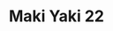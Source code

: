 ---
layout: place
title: "Maki Yaki 22"
permalink: /california/loma-linda/maki-yaki-22.html
stateAbbr: CA
stateName: California
cityName: Loma Linda
seo:
  name: "Maki Yaki 22"
  type: Restaurant
  links: https://www.makiyaki22.com/
description: "Looking for sushi in Loma Linda, California? Check out Maki Yaki 22 for a delightful Japanese dining experience. Enjoy a variety of sushi and other dishes in..."
place_id: ChIJc8k-YZ2r3IARMLn4uhqHznE
photos:
  - name: >-
      places/ChIJc8k-YZ2r3IARMLn4uhqHznE/photos/AeeoHcLjTSCQPhnmveXjCRVkv2SyIJ59AMMG8mE5ZUcU39MAxyEz9R8KyU7TAsTZV1MhabhNPSSNDQmiS-tIYkw6LsnKwSza7j6eEw3CWfISkPNHXvTbGeDFXyqajDdhXyf7rUoVHuasebdgkO0p6aOxL8FMzQSCmYafvRoWNeZkcGFYvzo2tNNiS5RTzG5x0JHI-eoA2i3HHV-ZUH8rZJcPdut3HuUo_pBJnfSbREc5cYKp6fOqGdoiaGFVu2K9ZPl9vzG71-MwgA_HIliybhvWYXCQ3wsgYv306NMZvfJVy_Y
    widthPx: 1024
    heightPx: 768
    authorAttributions:
      - displayName: Maki Yaki 22
        uri: https://maps.google.com/maps/contrib/100592088184735078421
        photoUri: >-
          https://lh3.googleusercontent.com/a/ACg8ocL6uXF2eyHC4vFi8YLAFjUvhEOHuozitHLoYCJk3FCFq0a5=s100-p-k-no-mo
    flagContentUri: >-
      https://www.google.com/local/imagery/report/?cb_client=maps_api_places.places_api&image_key=!1e10!2sAF1QipPcOXb80vrWv_y8K3I9wlFD9IVculW26RaWY7g&hl=en-US
    googleMapsUri: >-
      https://www.google.com/maps/place//data=!3m4!1e2!3m2!1sAF1QipPcOXb80vrWv_y8K3I9wlFD9IVculW26RaWY7g!2e10!4m2!3m1!1s0x80dcab9d613ec973:0x71ce871abaf8b930
  - name: >-
      places/ChIJc8k-YZ2r3IARMLn4uhqHznE/photos/AeeoHcLmkHafwIV7uqdQG1URVgdCffH5Qv5w3WqOIMH8y2TGrltIC8j7z5djwzhXaeMAoYWjobh4cMLZKs3UypPbAtHcYLHE1S1ADzYP7OlkPNs1KuvnEjEWtrSJyLDZsMb9ZqKvqBUFgoPBKe7zlXLkXSBPjr1Ek3dyeOSuJ9Po9jm4GKVQHRrFFAuilpD9W29tgdNv9mbU5nHuQ2AMUCnrcJ0NJzEnvhxaqOj0l5IIv8EBmzlx-RaY4fsAFVYqAf1RLmIJYSgnU9D4TxqHUFx20EQWsUTPlmsYpSrFqJXP7-eyZVHABUalsmXeEfL4t_n41J73WFQhKbT0v4B9-ajdd__4emOn5pQzRrCJ1T0KalmiGGUegzALZryuX26qnAUrwTphm6g29AUQkAgS9XE-vzYfc8EKntiIggUsr8ld5rkukc9h
    widthPx: 4800
    heightPx: 3600
    authorAttributions:
      - displayName: Christiane Highfill
        uri: https://maps.google.com/maps/contrib/111336891865015635249
        photoUri: >-
          https://lh3.googleusercontent.com/a-/ALV-UjVkL2Y25q_WX-YUSDngQ1N-bLeSeHEamVkM22TWe0By1iSIm40d=s100-p-k-no-mo
    flagContentUri: >-
      https://www.google.com/local/imagery/report/?cb_client=maps_api_places.places_api&image_key=!1e10!2sCIHM0ogKEICAgIC2--agmAE&hl=en-US
    googleMapsUri: >-
      https://www.google.com/maps/place//data=!3m4!1e2!3m2!1sCIHM0ogKEICAgIC2--agmAE!2e10!4m2!3m1!1s0x80dcab9d613ec973:0x71ce871abaf8b930
  - name: >-
      places/ChIJc8k-YZ2r3IARMLn4uhqHznE/photos/AeeoHcKs3ZVZzw0zGvw98qK9jV5WqurX4jXeJjD6dJxZVPqI29DNDp0W68LT1oapG5bgvJejAdR9X57CjO_OAsTJZNB77X0IGY2JhoNxkMrfkvCbaTrbj4UdZdxC2tFlyBKyLwlQ9jqqdChbpn1C7vTUrNDj27_CdupAufrwbyPcnrcEvKLexyhldzwv6ET30Qe_GQN0LW6Fe55Dg5529PzahaB2BGr2XnkaV-wqiy4K17LbzcJgla3__nY4CA6ZwBHNzCPNvnSOneQPZrOf-U7ahSHCEoqsi-6CMsv5hUsaKhvuGBE5SGFFXf4Qxq0X0r1_8GjNW-IpCE6KwwoYHkPpmQ5GdHHmOf-7JMBUzL5HcWNe8z2t_o_7hn0kdJhenYMcUvk2OoKG39cMr9XDMP1H3Xa1epOdpDZjh5O9gHjNZfZHkxlE
    widthPx: 4000
    heightPx: 2252
    authorAttributions:
      - displayName: Danna Keller
        uri: https://maps.google.com/maps/contrib/102113108004438273152
        photoUri: >-
          https://lh3.googleusercontent.com/a-/ALV-UjXz7NgRkBdKtjOsTZq1xuKZXfAWpPRVeAqvKaTBx4vhugv0yErATA=s100-p-k-no-mo
    flagContentUri: >-
      https://www.google.com/local/imagery/report/?cb_client=maps_api_places.places_api&image_key=!1e10!2sCIHM0ogKEICAgMCIgYHb6wE&hl=en-US
    googleMapsUri: >-
      https://www.google.com/maps/place//data=!3m4!1e2!3m2!1sCIHM0ogKEICAgMCIgYHb6wE!2e10!4m2!3m1!1s0x80dcab9d613ec973:0x71ce871abaf8b930
  - name: >-
      places/ChIJc8k-YZ2r3IARMLn4uhqHznE/photos/AeeoHcL_qQg4cfToiyM_KG1aoL79rWBRvCoqVc_TYypXU9TE9BChNjpxEcxUG2cF8zOYRMOgO87-FOUyYebyJAU62NeT4pTiGXoPndejOtXjcMTRVd78MoyjOYQ_HtWKH42-BferWs-2DCLBhSi5ZeAb3BALtNi-p3tw3kV7qF0qFJRZh3R9VybyCtPjq6lO_vOr4RzkzR1wAowyjoJldeMK4yTRuezzYfDIK389_QzyR9DhsTlYzWxMgWeitgLWzjatSbummVqqp0sdSVOYSnV9jt-kt6_-Y6u0dpXwd-LLGJ14yhc-F1wXIQAt_tsYYAUx2HeIxhKtXcQto2kHJW7hvMbR65RbxjEoovYf3NSG6XpvjH5sUPbVB4cqGw0SZn1vhtZjb5KKfBtga4SvnqY-YmR9nC3sVRuUydyTst5YzseFAw
    widthPx: 4000
    heightPx: 3000
    authorAttributions:
      - displayName: Mitchell Goldstein
        uri: https://maps.google.com/maps/contrib/106957008456485425098
        photoUri: >-
          https://lh3.googleusercontent.com/a-/ALV-UjU4DFdaSoZMkK9YUrrwsiYS5bQ14-WJOZ6-8Mt9JfEa0uU3GxFT=s100-p-k-no-mo
    flagContentUri: >-
      https://www.google.com/local/imagery/report/?cb_client=maps_api_places.places_api&image_key=!1e10!2sCIHM0ogKEICAgICz-OPZRQ&hl=en-US
    googleMapsUri: >-
      https://www.google.com/maps/place//data=!3m4!1e2!3m2!1sCIHM0ogKEICAgICz-OPZRQ!2e10!4m2!3m1!1s0x80dcab9d613ec973:0x71ce871abaf8b930
  - name: >-
      places/ChIJc8k-YZ2r3IARMLn4uhqHznE/photos/AeeoHcLcoVCcOOAQV2Ns0_KR_BEx-gC5gf9KXl20Xn99EGyFZiNtidJyj9gZlxbpT84xVyyAqCaCikbQyMCDcW52Md0wNC0HWFLNmoG2LT_8iPpNkqHAUxknnVTjOrzCysCNSz6afIBhEwCv_sy_adDF97ipFR6IsmeZAW65UV91vGMj3xHV9P1GI7wzH6nGkCszinOJmPIOVB22_EltLvHd8S2iEp8ckBO0CAGhCs6KUunf5D4doqkoml0ZdXHGTMiK-n3RythRs8DSJOlE7wJcQkdTOT9vuHo9bERYa_hZLrBikhQeybLo5isCllLk08P_uG7cqylEJh_060X-gPWQoqaHebYKXmIu73xhUSAWlW3-SP9OFnU34suBA6t--cXYxwONMUmbaP2sVjm_qFbDUwr-LBtoLy2iDQLdsYBaOAwtBg
    widthPx: 4032
    heightPx: 3024
    authorAttributions:
      - displayName: Raul Gonzales
        uri: https://maps.google.com/maps/contrib/117407643881920623128
        photoUri: >-
          https://lh3.googleusercontent.com/a-/ALV-UjUtBgsdPxjvJ5xZweWLMPOG38lHgynOBHzUYspiICHMuiuWCnskuw=s100-p-k-no-mo
    flagContentUri: >-
      https://www.google.com/local/imagery/report/?cb_client=maps_api_places.places_api&image_key=!1e10!2sCIHM0ogKEICAgMDI7uaFOg&hl=en-US
    googleMapsUri: >-
      https://www.google.com/maps/place//data=!3m4!1e2!3m2!1sCIHM0ogKEICAgMDI7uaFOg!2e10!4m2!3m1!1s0x80dcab9d613ec973:0x71ce871abaf8b930
  - name: >-
      places/ChIJc8k-YZ2r3IARMLn4uhqHznE/photos/AeeoHcITIi_N3QIR1YFR0i1ziYbWYkDo_jR7qh7Q8k2pbqKcMt1BCt8oAZ-4thZDThzgrenngE9QwgoYhAblRFoqOeUiaNolrfbyCitkvG0pgHkCFYOUe6Op5kWctLK1RvCZQEBHZm-UgAanSzDu203DYDRwjch2cvSQbu1CnATxf1mZobehDfJqORaZXlsc-9iUfZQGbjcNIDPv8U5FQNaGtsZSn4na5Wl67DRc2x8F6TnXHy6rpIlqdXTOUCo76RPGs6BjBCy5C5JNp0w5eAzzJn_2QlpvWuEM8sxmAX4KOagWUTeoWe8C0i476GWo4ydz1JVZuiZTMni79LtrtAoM14LKyPyhy5c3lWDatsQQGLuptu1t4GtTPnKZKuBbShCCELrtWUxGL61IkWIF0jEliOQMh94yoSB3uonPkg0QVNIXsg
    widthPx: 3024
    heightPx: 4032
    authorAttributions:
      - displayName: Big Moe
        uri: https://maps.google.com/maps/contrib/115627014458541198373
        photoUri: >-
          https://lh3.googleusercontent.com/a/ACg8ocIT8IxvufXbacQcqaEDbaMXFFWE7LiE6Hl-j0W8Yb7ZtPsIYg=s100-p-k-no-mo
    flagContentUri: >-
      https://www.google.com/local/imagery/report/?cb_client=maps_api_places.places_api&image_key=!1e10!2sCIHM0ogKEICAgID9rbPxHA&hl=en-US
    googleMapsUri: >-
      https://www.google.com/maps/place//data=!3m4!1e2!3m2!1sCIHM0ogKEICAgID9rbPxHA!2e10!4m2!3m1!1s0x80dcab9d613ec973:0x71ce871abaf8b930
  - name: >-
      places/ChIJc8k-YZ2r3IARMLn4uhqHznE/photos/AeeoHcIgbLsccmGSCo7Jn6BhqKeleGUOuhwl-orNeE-EIAvri_EGX1xMLMuC954DT3PXDhLZxEFobwRammyAEui_hMlLIaUtcq2hZRkhVCeOS93lbiwps-qAOxh4KIrd6PsxvAd3n4JTo2Pdv4v2fEa8N4NrSzlkQgyLs299HJaNEBxrhMBso-2jJ47O8zOuIUBKf1qKl1rvl96Lc4uRcdKlI3xvUv2dfKf_Z7qMkXruJEvnn9-MElG19UjoL57j-XhHtPt2xm1joTaFbXKxqYREodSP5be9JLuixrl6qBvp7p4fTptalYAf1kXeuy6lyz3tDnihWKK1kw9Ams7fak4Oc6-2xqG9zFWLUTnAG5-lpdkUlyrU2s0JpkX9JGLCYmZXYCwJyJDAAJN82UwJJYuKiho4cnYb5cdCogy1jFydr0nLcA
    widthPx: 3024
    heightPx: 4032
    authorAttributions:
      - displayName: Grace Watson
        uri: https://maps.google.com/maps/contrib/112732137364553104000
        photoUri: >-
          https://lh3.googleusercontent.com/a/ACg8ocIDQLeJ-wmMZcSIL77RqoRZSG1DsWHG0jvTWnGAIKkYZGQvuA=s100-p-k-no-mo
    flagContentUri: >-
      https://www.google.com/local/imagery/report/?cb_client=maps_api_places.places_api&image_key=!1e10!2sCIHM0ogKEICAgICl4p-XSA&hl=en-US
    googleMapsUri: >-
      https://www.google.com/maps/place//data=!3m4!1e2!3m2!1sCIHM0ogKEICAgICl4p-XSA!2e10!4m2!3m1!1s0x80dcab9d613ec973:0x71ce871abaf8b930
  - name: >-
      places/ChIJc8k-YZ2r3IARMLn4uhqHznE/photos/AeeoHcIz9G4_RAXjVvMj4OZgEX475wjeueDvGfBqn4x4xqRFYuuy73yV8U3_82IWYOwCcUDQ7vkBe698sXs-3q2xKn-wP6x149W3i9z18N8YrGEyLoM14MY_vU2pHhsgi3ufSzcNM7E4v_QKhQO_Gnwumj3z9KOW5xPBCJT2jp9Rm83hI-zuxRGAMNUycuRjuQ5Qgkd6TbGFlYIpVy7zWlLsraof5ivxLfBCIAyWsAv3f-d_fAOmi9asDB5rq8hYT6shhgG9tzZPnoCjnFTtMo1n87JbSTnhAYVz414fIpfrpdvVPe1AYurvxaHDVoDlqkNuCxC4-zKrsSVYr_3MQNRyCfqupTHnOBQziv6h9ajXca0Hhbe9gpYA3wTqd8W8pnDs1CXT5rQaJuL8g4Xsh7B_7aomRyBJ_mKxHDmDE1E4FOpkag
    widthPx: 4032
    heightPx: 3024
    authorAttributions:
      - displayName: G DJ (Geri)
        uri: https://maps.google.com/maps/contrib/109154480404527212674
        photoUri: >-
          https://lh3.googleusercontent.com/a-/ALV-UjU9m6VvHhC6iWfI9hl12M2tef4z0jhpC-V0AQeHMxpAb5kz0Iv7gg=s100-p-k-no-mo
    flagContentUri: >-
      https://www.google.com/local/imagery/report/?cb_client=maps_api_places.places_api&image_key=!1e10!2sCIHM0ogKEICAgICLmvD1Ag&hl=en-US
    googleMapsUri: >-
      https://www.google.com/maps/place//data=!3m4!1e2!3m2!1sCIHM0ogKEICAgICLmvD1Ag!2e10!4m2!3m1!1s0x80dcab9d613ec973:0x71ce871abaf8b930
  - name: >-
      places/ChIJc8k-YZ2r3IARMLn4uhqHznE/photos/AeeoHcICrrsl6H6Ow6aK_l1a7FdYTm1mH-wRMnbMeVgOovnCYfwKrX1d_SHlLe9I4V-yCvJzZ7beiO9eoP5auYdf0MPTt6L7M9KmXPlPK80RjSbMowVQpb_tP8l4yTwJOCaGsXd0DUh8fd1hvl-o8m8KIKtyFMR5UCI1g6J2HP0LKL4ZM9p38z-eLr24kH-_J8tHcxabuuIy9yxIza0KBuUc9a3RjYJX8aW73fzHiKZ-88S6CHRaJZU7lii4b1vR-W0xCtpv1CL9Kybc2YOHNu7dC5utS3QE68gizTpatEgqE_uRcVRWQ5Vf5Z4KGqjcpUiTt-RF4_bTKlpGTPvsmcEwdWtvYO8V1burasUrSwP23Sf85EED4X6rVv5L-AG5M5PErcG_pLmEM_6xDPzuA-bH7eusYbEyy32mhc5xD_Tvg8sG-5iJ
    widthPx: 3600
    heightPx: 4800
    authorAttributions:
      - displayName: Juma Nyumba
        uri: https://maps.google.com/maps/contrib/102723974633784129886
        photoUri: >-
          https://lh3.googleusercontent.com/a-/ALV-UjWdPdYQxvMuynpX7iW__JNLTby6EV5TxAqskZKBRqjlv8pUyTnn-A=s100-p-k-no-mo
    flagContentUri: >-
      https://www.google.com/local/imagery/report/?cb_client=maps_api_places.places_api&image_key=!1e10!2sCIHM0ogKEICAgIDVz7nLoAE&hl=en-US
    googleMapsUri: >-
      https://www.google.com/maps/place//data=!3m4!1e2!3m2!1sCIHM0ogKEICAgIDVz7nLoAE!2e10!4m2!3m1!1s0x80dcab9d613ec973:0x71ce871abaf8b930
  - name: >-
      places/ChIJc8k-YZ2r3IARMLn4uhqHznE/photos/AeeoHcI9lVc_75tBGh22-mZsfGYwyv0QyTPpqKI8DSycxrNr86oRpLHRi24DUnmxTqJQ61yyFb2q0MREAooJmblpNkCKc6696c793BwZ4R4w-vyn2Xaju1d3qIsB8RTdFDNrmRI0q8NQNAD_sDHqEVigosBI3nlRkDjM_uOXS7QwTSOo8w1jMAYMVHBDnSv2SvNhysyAbBl55y6qEr6v_zQ6PoUhRi8oHDpEiGyHpKTCEieNWwdLuBjTYX8YIcmKYQ1xsDIK4Kwhg9z3izFu4eA_wGKFYZxYcnKpnbOcDv9kL7uF8zMRLnq6FfrZU6IZ49diFACYfbO_ZkLzuxRA_pfIrFbwM8-syRKPq09_o0AWmApErz0L56oiG89Fr5qeTuL6IbsFCV2DZd8AVSN9sl34mMQBuvZhGBJY75lI1f5v8pNRfw
    widthPx: 4032
    heightPx: 2190
    authorAttributions:
      - displayName: Crafty Cook
        uri: https://maps.google.com/maps/contrib/111357181777234644157
        photoUri: >-
          https://lh3.googleusercontent.com/a-/ALV-UjXGK-iDVko1MZ3yikGgjZEIdw_Flh_qApDAD3S0CFg5qxjXaIrmQA=s100-p-k-no-mo
    flagContentUri: >-
      https://www.google.com/local/imagery/report/?cb_client=maps_api_places.places_api&image_key=!1e10!2sCIHM0ogKEICAgID059i2DA&hl=en-US
    googleMapsUri: >-
      https://www.google.com/maps/place//data=!3m4!1e2!3m2!1sCIHM0ogKEICAgID059i2DA!2e10!4m2!3m1!1s0x80dcab9d613ec973:0x71ce871abaf8b930
address: 25227 Redlands Blvd, Loma Linda, CA 92354, USA
street: 25227 Redlands Blvd
city: Loma Linda
state: CA
zip: '92354'
country: USA
neighborhood: North Central
latitude: '34.062482'
longitude: '-117.254067'
accessibility_options:
  wheelchairAccessibleParking: true
  wheelchairAccessibleEntrance: true
  wheelchairAccessibleRestroom: true
  wheelchairAccessibleSeating: true
business_status: OPERATIONAL
name: Maki Yaki 22
google_maps_links:
  directionsUri: >-
    https://www.google.com/maps/dir//''/data=!4m7!4m6!1m1!4e2!1m2!1m1!1s0x80dcab9d613ec973:0x71ce871abaf8b930!3e0
  placeUri: https://maps.google.com/?cid=8200640520364013872
  writeAReviewUri: >-
    https://www.google.com/maps/place//data=!4m3!3m2!1s0x80dcab9d613ec973:0x71ce871abaf8b930!12e1
  reviewsUri: >-
    https://www.google.com/maps/place//data=!4m4!3m3!1s0x80dcab9d613ec973:0x71ce871abaf8b930!9m1!1b1
  photosUri: >-
    https://www.google.com/maps/place//data=!4m3!3m2!1s0x80dcab9d613ec973:0x71ce871abaf8b930!10e5
primary_type: Japanese Restaurant
opening_hours:
  regular: null
  current: null
secondary_opening_hours:
  regular:
    weekdayDescriptions: null
    type: null
  current:
    weekdayDescriptions: null
    type: null
phone: (909) 799-9773
price_level: PRICE_LEVEL_MODERATE
price_range: null
rating: '4.4'
rating_count: 899
website: https://www.makiyaki22.com/
reviews: null
parking_options: null
payment_options: null
allow_dogs: null
curbside_pickup: null
delivery: null
dine_in: null
good_for_children: null
good_for_groups: null
good_for_sports: null
live_music: null
menu_for_children: null
outdoor_seating: null
reservable: null
restroom: null
serves_beer: null
serves_breakfast: null
serves_brunch: null
serves_cocktails: null
serves_coffee: null
serves_dinner: null
serves_dessert: null
serves_lunch: null
serves_vegetarian_food: null
serves_wine: null
takeout: null
summary: null

---